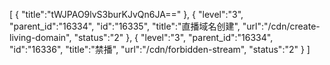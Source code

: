 [
	{
		"title":"tWJPAO9lvS3burKJvQn6JA=="
	},
	{
		"level":"3",
		"parent_id":"16334",
		"id":"16335",
		"title":"直播域名创建",
		"url":"/cdn/create-living-domain",
		"status":"2"
	},
	{
		"level":"3",
		"parent_id":"16334",
		"id":"16336",
		"title":"禁播",
		"url":"/cdn/forbidden-stream",
		"status":"2"
	}
]
